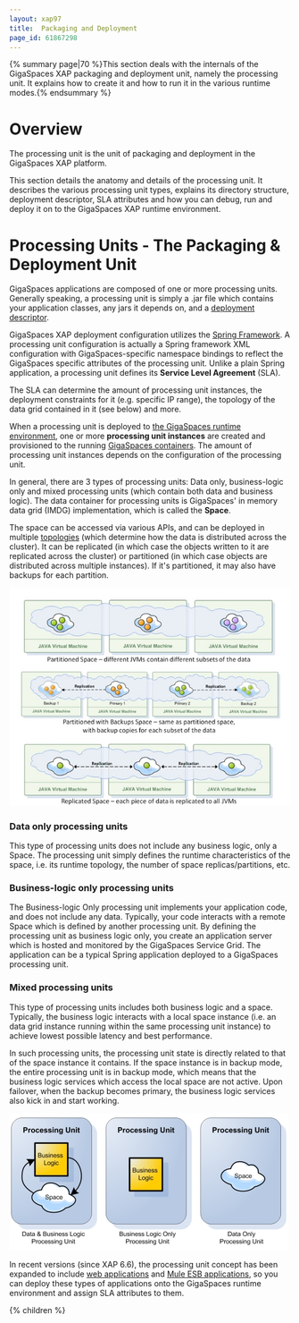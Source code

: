 ```yaml
---
layout: xap97
title:  Packaging and Deployment
page_id: 61867298
---
```


{% summary page|70 %}This section deals with the internals of the GigaSpaces XAP packaging and deployment unit, namely the processing unit. It explains how to create it and how to run it in the various runtime modes.{% endsummary %}

# Overview

The processing unit is the unit of packaging and deployment in the GigaSpaces XAP platform.

This section details the anatomy and details of the processing unit. It describes the various processing unit types,  explains its directory structure, deployment descriptor, SLA attributes and how you can debug, run and deploy it on to the GigaSpaces XAP runtime environment.

# Processing Units - The Packaging & Deployment Unit

GigaSpaces applications are composed of one or more processing units. Generally speaking, a processing unit is simply a .jar file which contains your application classes, any jars it depends on, and a [deployment descriptor](./configuring-processing-unit-elements.html).

GigaSpaces XAP deployment configuration utilizes the [Spring Framework](http://www.springframework.org). A processing unit configuration is actually a Spring framework XML configuration with GigaSpaces-specific namespace bindings to reflect the GigaSpaces specific attributes of the processing unit. Unlike a plain Spring application, a processing unit defines its **Service Level Agreement** (SLA).

The SLA can determine the amount of processing unit instances, the deployment constraints for it (e.g. specific IP range), the topology of the data grid contained in it (see below) and more.

When a processing unit is deployed to [the GigaSpaces runtime environment](./the-runtime-environment.html), one or more **processing unit instances** are created and provisioned to the running [GigaSpaces containers](./service-grid.html#gsc). The amount of processing unit instances depends on the configuration of the processing unit.

In general, there are 3 types of processing units: Data only, business-logic only and mixed processing units (which contain both data and business logic). The data container for processing units is GigaSpaces' in memory data grid (IMDG) implementation, which is called the **Space**.

The space can be accessed via various APIs, and can be deployed in multiple [topologies](./space-topologies.html) (which determine how the data is distributed across the cluster). It can be replicated (in which case the objects written to it are replicated across the cluster) or partitioned (in which case objects are distributed across multiple instances). If it's partitioned, it may also have backups for each partition.

![PackagingandDeployment-topologies.jpg](/attachment_files/PackagingandDeployment-topologies.jpg)

### Data only processing units

This type of processing units does not include any business logic, only a Space. The processing unit simply defines the runtime characteristics of the space, i.e. its runtime topology, the number of space replicas/partitions, etc.

### Business-logic only processing units

The Business-logic Only processing unit implements your application code, and does not include any data. Typically, your code interacts with a remote Space which is defined by another processing unit. By defining the processing unit as business logic only, you create an application server which is hosted and monitored by the GigaSpaces Service Grid. The application can be a typical Spring application deployed to a GigaSpaces processing unit.

### Mixed processing units

This type of processing units includes both business logic and a space. Typically, the business logic interacts with a local space instance (i.e. an data grid instance running within the same processing unit instance) to achieve lowest possible latency and best performance.

In such processing units, the processing unit state is directly related to that of the space instance it contains. If the space instance is in backup mode, the entire processing unit is in backup mode, which means that the business logic services which access the local space are not active. Upon failover, when the backup becomes primary, the business logic services also kick in and start working.

![PackagingandDeployment-putypes.jpg](/attachment_files/PackagingandDeployment-putypes.jpg)

In recent versions (since XAP 6.6), the processing unit concept has been expanded to include [web applications](./web-application-support.html) and [Mule ESB applications](./mule-esb.html), so you can deploy these types of applications onto the GigaSpaces runtime environment and assign SLA attributes to them.

{% children %}
